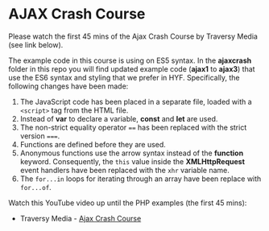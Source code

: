 # AJAX Crash Course

Please watch the first 45 mins of the Ajax Crash Course by Traversy Media (see link below).

The example code in this course is using on ES5 syntax. In the **ajaxcrash** folder in this repo you will find updated example code (**ajax1** to **ajax3**) that use the ES6 syntax and styling that we prefer in HYF. Specifically, the following changes have been made:

1. The JavaScript code has been placed in a separate file, loaded with a `<script>` tag from the HTML file.
2. Instead of **var** to declare a variable, **const** and **let** are used.
3. The non-strict equality operator `==` has been replaced with the strict version `===`.
4. Functions are defined before they are used.
5. Anonymous functions use the arrow syntax instead of the **function** keyword. Consequently, the `this` value inside the **XMLHttpRequest** event handlers have been replaced with the `xhr` variable name.
6. The `for...in` loops for iterating through an array have been replace with `for...of`. 

Watch this YouTube video up until the PHP examples (the first 45 mins):

- Traversy Media - [Ajax Crash Course](https://youtu.be/82hnvUYY6QA)